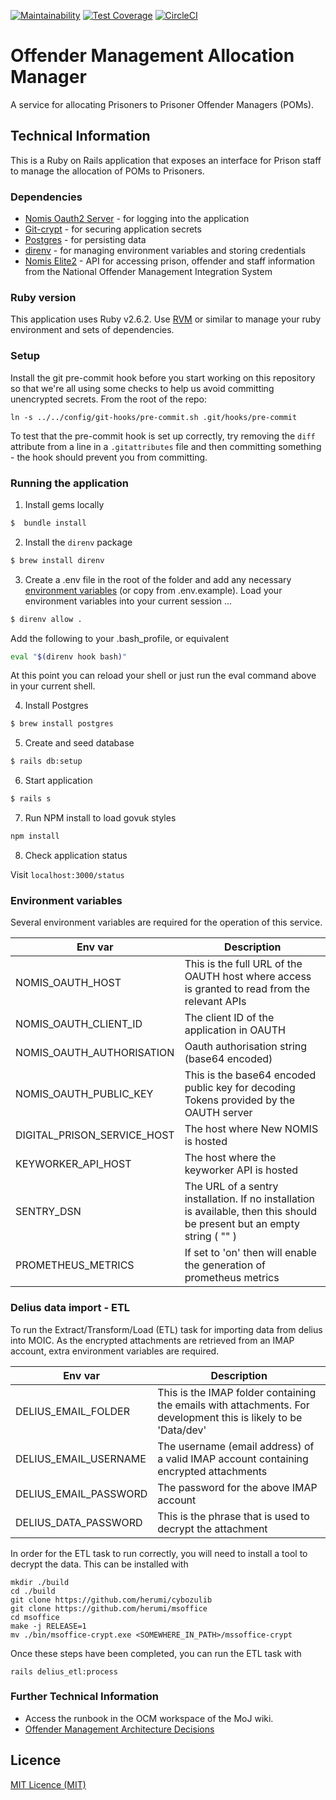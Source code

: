 [![Maintainability](https://api.codeclimate.com/v1/badges/00cf8469d692073171ce/maintainability)](https://codeclimate.com/github/ministryofjustice/offender-management-allocation-manager/maintainability) [![Test Coverage](https://api.codeclimate.com/v1/badges/00cf8469d692073171ce/test_coverage)](https://codeclimate.com/github/ministryofjustice/offender-management-allocation-manager/test_coverage) [![CircleCI](https://circleci.com/gh/ministryofjustice/offender-management-allocation-manager.svg?style=svg)](https://circleci.com/gh/ministryofjustice/offender-management-allocation-manager)

# Offender Management Allocation Manager

A service for allocating Prisoners to Prisoner Offender Managers (POMs).

## Technical Information

This is a Ruby on Rails application that exposes an interface for Prison staff
to manage the allocation of POMs to Prisoners.

### Dependencies

- [Nomis Oauth2 Server](https://github.com/ministryofjustice/nomis-oauth2-server) - for logging into the application
- [Git-crypt](https://github.com/AGWA/git-crypt) - for securing application secrets
- [Postgres](https://www.postgresql.org) - for persisting data
- [direnv](https://direnv.net/) - for managing environment variables and storing credentials
- [Nomis Elite2](https://github.com/ministryofjustice/elite2-api) - API for accessing prison, offender and staff information from the National Offender Management Integration System

### Ruby version

This application uses Ruby v2.6.2. Use [RVM](https://rvm.io/) or similar to manage your ruby environment and sets of dependencies.

### Setup

Install the git pre-commit hook before you start working on this repository so
that we're all using some checks to help us avoid committing unencrypted
secrets. From the root of the repo:

```
ln -s ../../config/git-hooks/pre-commit.sh .git/hooks/pre-commit
```

To test that the pre-commit hook is set up correctly, try removing the `diff`
attribute from a line in a `.gitattributes` file and then committing something -
the hook should prevent you from committing.

### Running the application

1. Install gems locally

```sh
$  bundle install
```

2. Install the `direnv` package

```sh
$ brew install direnv
```

3. Create a .env file in the root of the folder and add any necessary [environment variables](#environment-variables) (or copy from .env.example). Load your environment variables into your current session ...

```sh
$ direnv allow .
```

Add the following to your .bash_profile, or equivalent

```sh
eval "$(direnv hook bash)"
```

At this point you can reload your shell or just run the eval command above in your current shell.

4. Install Postgres

```sh
$ brew install postgres
```

5. Create and seed database

```sh
$ rails db:setup
```

6. Start application

```sh
$ rails s
```

7. Run NPM install to load govuk styles

```sh
npm install
```

8. Check application status

Visit `localhost:3000/status`


### Environment variables

Several environment variables are required for the operation of this service.

| Env var  | Description  |
|---|---|
| NOMIS_OAUTH_HOST  |  This is the full URL of the OAUTH host where access is granted to read from the relevant APIs |
| NOMIS_OAUTH_CLIENT_ID | The client ID of the application in OAUTH |
| NOMIS_OAUTH_AUTHORISATION | Oauth authorisation string (base64 encoded) |
| NOMIS_OAUTH_PUBLIC_KEY  | This is the base64 encoded public key for decoding Tokens provided by the OAUTH server |
| DIGITAL_PRISON_SERVICE_HOST | The host where New NOMIS is hosted |
| KEYWORKER_API_HOST | The host where the keyworker API is hosted |
| SENTRY_DSN | The URL of a sentry installation. If no installation is available, then this should be present but an empty string ( "" )|
| PROMETHEUS_METRICS | If set to 'on' then will enable the generation of prometheus metrics |


### Delius data import - ETL

To run the Extract/Transform/Load (ETL) task for importing data from delius into MOIC. As the encrypted attachments are retrieved from an IMAP
account, extra environment variables are required.

| Env var  | Description  |
|---|---|
| DELIUS_EMAIL_FOLDER  |  This is the IMAP folder containing the emails with attachments. For development this is likely to be 'Data/dev' |
| DELIUS_EMAIL_USERNAME | The username (email address) of a valid IMAP account containing encrypted attachments |
| DELIUS_EMAIL_PASSWORD | The password for the above IMAP account |
| DELIUS_DATA_PASSWORD  | This is the phrase that is used to decrypt the attachment |

In order for the ETL task to run correctly, you will need to install a tool to decrypt the data.  This can be installed with

```
mkdir ./build
cd ./build
git clone https://github.com/herumi/cybozulib
git clone https://github.com/herumi/msoffice
cd msoffice
make -j RELEASE=1
mv ./bin/msoffice-crypt.exe <SOMEWHERE_IN_PATH>/mssoffice-crypt
```

Once these steps have been completed, you can run the ETL task with

```
rails delius_etl:process
```

### Further Technical Information

- Access the runbook in the OCM workspace of the MoJ wiki.
- [Offender Management Architecture Decisions](https://github.com/ministryofjustice/offender-management-architecture-decisions)

## Licence

[MIT Licence (MIT)](LICENCE)
